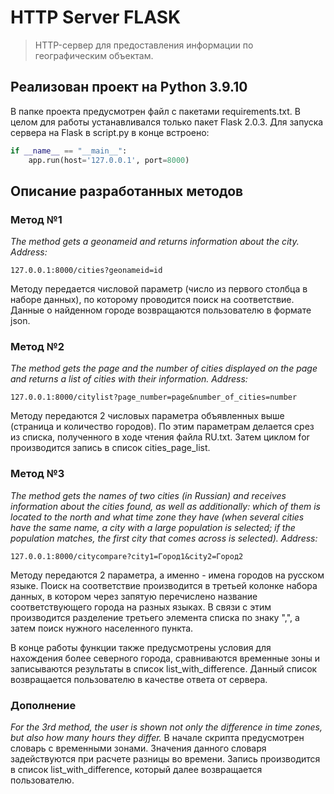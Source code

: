 # HTTP Server FLASK
>HTTP-сервер для предоставления информации по географическим объектам.
## Реализован проект на Python 3.9.10
В папке проекта предусмотрен файл с пакетами requirements.txt. В целом для работы устанавливался только пакет Flask 2.0.3.
Для запуска сервера на Flask в script.py в конце встроено:
```python
if __name__ == "__main__":
    app.run(host='127.0.0.1', port=8000)
```

## Описание разработанных методов
### Метод №1
_The method gets a geonameid and returns information about the city._
_Address:_ 
```web-idl
127.0.0.1:8000/cities?geonameid=id
```
Методу передается числовой параметр (число из первого столбца в наборе данных), по которому проводится поиск на соответствие. Данные о найденном городе возвращаются пользователю в формате json.

### Метод №2
_The method gets the page and the number of cities displayed on the page and returns a list of cities with their information._ 
_Address:_ 
```web-idl
127.0.0.1:8000/citylist?page_number=page&number_of_cities=number
```
Методу передаются 2 числовых параметра объявленных выше (страница и количество городов). По этим параметрам делается срез из списка, полученного в ходе чтения файла RU.txt.
Затем циклом for производится запись в список cities_page_list.

### Метод №3
_The method gets the names of two cities (in Russian) and receives information about the cities found, as well as additionally: which of them is located to the north and what time zone they have (when several cities have the same name, a city with a large population is selected; if the population matches, the first city that comes across is selected)._
_Address:_ 
```web-idl
127.0.0.1:8000/citycompare?city1=Город1&city2=Город2
```
Методу передаются 2 параметра, а именно - имена городов на русском языке. 
Поиск на соответствие производится в третьей колонке набора данных, в котором через запятую перечислено название соответствующего города на разных языках.
В связи с этим производится разделение третьего элемента списка по знаку ",", а затем поиск нужного населенного пункта.

В конце работы функции также предусмотрены условия для нахождения более северного города, сравниваются временные зоны и записываются результаты в список list_with_difference. Данный список возвращается пользователю в качестве ответа от сервера.

### Дополнение
_For the 3rd method, the user is shown not only the difference in time zones, but also how many hours they differ._
В начале скрипта предусмотрен словарь с временными зонами. Значения данного словаря задействуются при расчете разницы во времени. Запись производится в список list_with_difference, который далее возвращается пользователю.



